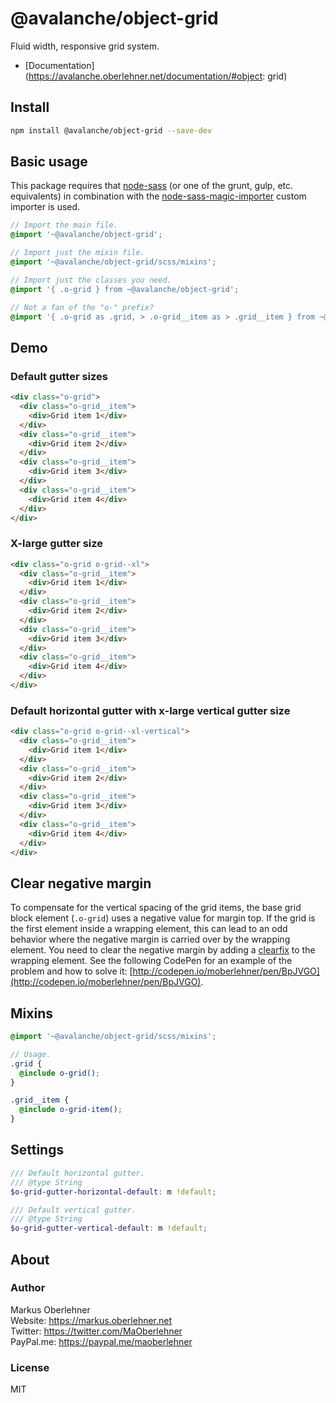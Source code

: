 # @avalanche/object-grid
Fluid width, responsive grid system.

- [Documentation](https://avalanche.oberlehner.net/documentation/#object: grid)

## Install
```bash
npm install @avalanche/object-grid --save-dev
```

## Basic usage
This package requires that [node-sass](https://github.com/sass/node-sass) (or one of the grunt, gulp, etc. equivalents) in combination with the [node-sass-magic-importer](https://github.com/maoberlehner/node-sass-magic-importer) custom importer is used.

```scss
// Import the main file.
@import '~@avalanche/object-grid';

// Import just the mixin file.
@import '~@avalanche/object-grid/scss/mixins';

// Import just the classes you need.
@import '{ .o-grid } from ~@avalanche/object-grid';

// Not a fan of the "o-" prefix?
@import '{ .o-grid as .grid, > .o-grid__item as > .grid__item } from ~@avalanche/object-grid';
```

## Demo
### Default gutter sizes
```html
<div class="o-grid">
  <div class="o-grid__item">
    <div>Grid item 1</div>
  </div>
  <div class="o-grid__item">
    <div>Grid item 2</div>
  </div>
  <div class="o-grid__item">
    <div>Grid item 3</div>
  </div>
  <div class="o-grid__item">
    <div>Grid item 4</div>
  </div>
</div>
```

### X-large gutter size
```html
<div class="o-grid o-grid--xl">
  <div class="o-grid__item">
    <div>Grid item 1</div>
  </div>
  <div class="o-grid__item">
    <div>Grid item 2</div>
  </div>
  <div class="o-grid__item">
    <div>Grid item 3</div>
  </div>
  <div class="o-grid__item">
    <div>Grid item 4</div>
  </div>
</div>
```

### Default horizontal gutter with x-large vertical gutter size
```html
<div class="o-grid o-grid--xl-vertical">
  <div class="o-grid__item">
    <div>Grid item 1</div>
  </div>
  <div class="o-grid__item">
    <div>Grid item 2</div>
  </div>
  <div class="o-grid__item">
    <div>Grid item 3</div>
  </div>
  <div class="o-grid__item">
    <div>Grid item 4</div>
  </div>
</div>
```

## Clear negative margin
To compensate for the vertical spacing of the grid items, the base grid block element (`.o-grid`) uses a negative value for margin top. If the grid is the first element inside a wrapping element, this can lead to an odd behavior where the negative margin is carried over by the wrapping element. You need to clear the negative margin by adding a [clearfix](https://avalanche.oberlehner.net/packages/utility-clearfix/) to the wrapping element. See the following CodePen for an example of the problem and how to solve it: [http://codepen.io/moberlehner/pen/BpJVGO](http://codepen.io/moberlehner/pen/BpJVGO).

## Mixins
```scss
@import '~@avalanche/object-grid/scss/mixins';

// Usage.
.grid {
  @include o-grid();
}

.grid__item {
  @include o-grid-item();
}
```

## Settings
```scss
/// Default horizontal gutter.
/// @type String
$o-grid-gutter-horizontal-default: m !default;

/// Default vertical gutter.
/// @type String
$o-grid-gutter-vertical-default: m !default;
```

## About
### Author
Markus Oberlehner  
Website: https://markus.oberlehner.net  
Twitter: https://twitter.com/MaOberlehner  
PayPal.me: https://paypal.me/maoberlehner

### License
MIT
